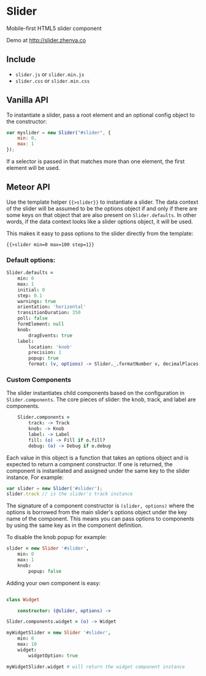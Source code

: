 # Slider

Mobile-first HTML5 slider component

Demo at http://slider.zhenya.co

## Include

- `slider.js` or `slider.min.js`
- `slider.css` or `slider.min.css`

## Vanilla API

To instantiate a slider, pass a root element and an optional config object to the constructor:

``` js
var myslider = new Slider("#slider", {
	min: 0,
	max: 1
});
```

If a selector is passed in that matches more than one element, the first element will be used.

## Meteor API

Use the template helper `{{>slider}}` to instantiate a slider. The data context of the slider will be assumed to be the options object if and only if there are some keys on that object that are also present on `Slider.defaults`. In other words, if the data context looks like a slider options object, it will be used. 

This makes it easy to pass options to the slider directly from the template:
```
{{>slider min=0 max=100 step=1}}
```

### Default options:
``` coffee
Slider.defaults = 
	min: 0
	max: 1
	initial: 0
	step: 0.1
	warnings: true
	orientation: 'horizontal'
	transitionDuration: 350
	poll: false
	formElement: null
	knob:
		dragEvents: true
	label:
		location: 'knob'
		precision: 1
		popup: true
		format: (v, options) -> Slider._.formatNumber v, decimalPlaces: options.precision
```

### Custom Components

The slider instantiates child components based on the configuration in `Slider.components`. The core pieces of slider: the knob, track, and label are components.

``` coffee
	Slider.components =
		track: -> Track
		knob: -> Knob
		label: -> Label
		fill: (o) -> Fill if o.fill?
		debug: (o) -> Debug if o.debug
```

Each value in this object is a function that takes an options object and is expected to return a compnent constructor. If one is returned, the component is instantiated and assigned under the same key to the slider instance. For example:

``` js
var slider = new Slider('#slider');
slider.track // is the slider's track instance
```

The signature of a component constructor is `(slider, options)` where the options is borrowed from the main slider's options object under the key name of the component. This means you can pass options to components by using the same key as in the component definition.

To disable the knob popup for example:

``` coffee
slider = new Slider '#slider',
	min: 0
	max: 1
	knob:
		popup: false
```

Adding your own component is easy:

``` coffee

class Widget

	constructor: (@slider, options) ->

Slider.components.widget = (o) -> Widget

myWidgetSlider = new Slider '#slider',
	min: 0
	max: 10
	widget:
		widgetOption: true

myWidgetSlider.widget # will return the widget component instance



```
